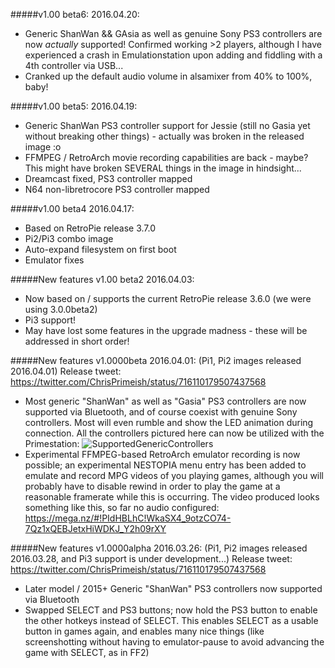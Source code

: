 #####v1.00 beta6: 2016.04.20:
* Generic ShanWan && GAsia as well as genuine Sony PS3 controllers are now *actually* supported!  Confirmed working >2 players, although I have experienced a crash in Emulationstation upon adding and fiddling with a 4th controller via USB...
* Cranked up the default audio volume in alsamixer from 40% to 100%, baby!

#####v1.00 beta5: 2016.04.19:
* Generic ShanWan PS3 controller support for Jessie (still no Gasia yet without breaking other things) - actually was broken in the released image :o
* FFMPEG / RetroArch movie recording capabilities are back - maybe?  This might have broken SEVERAL things in the image in hindsight...
* Dreamcast fixed, PS3 controller mapped
* N64 non-libretrocore PS3 controller mapped

#####v1.00 beta4 2016.04.17: 
* Based on RetroPie release 3.7.0
* Pi2/Pi3 combo image
* Auto-expand filesystem on first boot
* Emulator fixes

#####New features v1.00 beta2 2016.04.03: 
* Now based on / supports the current RetroPie release 3.6.0 (we were using 3.0.0beta2)
* Pi3 support!
* May have lost some features in the upgrade madness - these will be addressed in short order!

#####New features v1.0000beta 2016.04.01: (Pi1, Pi2 images released 2016.04.01)
Release tweet:
https://twitter.com/ChrisPrimeish/status/716110179507437568

* Most generic "ShanWan" as well as "Gasia" PS3 controllers are now supported via Bluetooth, and of course coexist with genuine Sony controllers.  Most will even rumble and show the LED animation during connection.  All the controllers pictured here can now be utilized with the Primestation: 
![SupportedGenericControllers](http://i.imgur.com/51iynW9.png)
* Experimental FFMPEG-based RetroArch emulator recording is now possible; an experimental NESTOPIA menu entry has been added to emulate and record MPG videos of you playing games, although you will probably have to disable rewind in order to play the game at a reasonable framerate while this is occurring.  The video produced looks something like this, so far no audio configured:
https://mega.nz/#!PIdHBLhC!WkaSX4_9otzCO74-7Qz1xQEBJetxHiWDKJ_Y2h09rXY

#####New features v1.0000alpha 2016.03.26: (Pi1, Pi2 images released 2016.03.28, and Pi3 support is under development...)
Release tweet:
https://twitter.com/ChrisPrimeish/status/716110179507437568

* Later model / 2015+ Generic "ShanWan" PS3 controllers now supported via Bluetooth
* Swapped SELECT and PS3 buttons; now hold the PS3 button to enable the other hotkeys instead of SELECT.  This enables SELECT as a usable button in games again, and enables many nice things (like screenshotting without having to emulator-pause to avoid advancing the game with SELECT, as in FF2)
